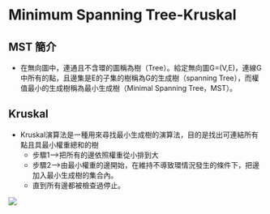 # Minimum Spanning Tree-Kruskal

## MST 簡介
- 在無向圖中，連通且不含環的圖稱為樹（Tree）。給定無向圖G=(V,E)，連線G中所有的點，且邊集是E的子集的樹稱為G的生成樹（spanning Tree），而權值最小的生成樹稱為最小生成樹（Minimal Spanning Tree，MST）。
 
## Kruskal
- Kruskal演算法是一種用來尋找最小生成樹的演算法，目的是找出可連結所有點且具最小權重總和的樹
  - 步驟1–>把所有的邊依照權重從小排到大  
  - 步驟2–>由最小權重的邊開始，在維持不導致環情況發生的條件下，把邊加入最小生成樹的集合內。  
  - 直到所有邊都被檢查過停止。  
  
![](https://i.imgur.com/dXpIrlS.gif)
